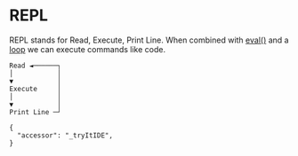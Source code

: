 # REPL

REPL stands for Read, Execute, Print Line.
When combined with [eval()](./eval.md) and
a [loop](./eval/loop.md) we can execute 
commands like code.

```
Read ◄──────┐
│           │
▼           │
Execute     │
│           │
▼           │
Print Line ─┘
```

```dialog
{
  "accessor": "_tryItIDE",
}
```



